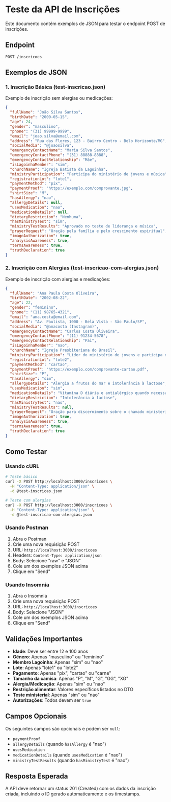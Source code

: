 # Teste da API de Inscrições

Este documento contém exemplos de JSON para testar o endpoint POST de inscrições.

## Endpoint

```
POST /inscricoes
```

## Exemplos de JSON

### 1. Inscrição Básica (test-inscricao.json)
Exemplo de inscrição sem alergias ou medicações:

```json
{
  "fullName": "João Silva Santos",
  "birthDate": "2000-05-15",
  "age": 24,
  "gender": "masculino",
  "phone": "(31) 99999-9999",
  "email": "joao.silva@email.com",
  "address": "Rua das Flores, 123 - Bairro Centro - Belo Horizonte/MG",
  "socialMedia": "@joaosilva",
  "emergencyContactName": "Maria Silva Santos",
  "emergencyContactPhone": "(31) 88888-8888",
  "emergencyContactRelationship": "Mãe",
  "isLagoinhaMember": "sim",
  "churchName": "Igreja Batista da Lagoinha",
  "ministryParticipation": "Participa do ministério de jovens e música",
  "registrationLot": "lote1",
  "paymentMethod": "pix",
  "paymentProof": "https://exemplo.com/comprovante.jpg",
  "shirtSize": "M",
  "hasAllergy": "nao",
  "allergyDetails": null,
  "usesMedication": "nao",
  "medicationDetails": null,
  "dietaryRestriction": "Nenhuma",
  "hasMinistryTest": "sim",
  "ministryTestResults": "Aprovado no teste de liderança e música",
  "prayerRequest": "Oração pela família e pelo crescimento espiritual",
  "imageAuthorization": true,
  "analysisAwareness": true,
  "termsAwareness": true,
  "truthDeclaration": true
}
```

### 2. Inscrição com Alergias (test-inscricao-com-alergias.json)
Exemplo de inscrição com alergias e medicações:

```json
{
  "fullName": "Ana Paula Costa Oliveira",
  "birthDate": "2002-08-22",
  "age": 22,
  "gender": "feminino",
  "phone": "(11) 98765-4321",
  "email": "ana.costa@email.com",
  "address": "Av. Paulista, 1000 - Bela Vista - São Paulo/SP",
  "socialMedia": "@anacosta (Instagram)",
  "emergencyContactName": "Carlos Costa Oliveira",
  "emergencyContactPhone": "(11) 91234-5678",
  "emergencyContactRelationship": "Pai",
  "isLagoinhaMember": "nao",
  "churchName": "Igreja Presbiteriana do Brasil",
  "ministryParticipation": "Líder do ministério de jovens e participa do coral",
  "registrationLot": "lote2",
  "paymentMethod": "cartao",
  "paymentProof": "https://exemplo.com/comprovante-cartao.pdf",
  "shirtSize": "P",
  "hasAllergy": "sim",
  "allergyDetails": "Alergia a frutos do mar e intolerância à lactose",
  "usesMedication": "sim",
  "medicationDetails": "Vitamina D diária e antialérgico quando necessário",
  "dietaryRestriction": "Intolerância à lactose",
  "hasMinistryTest": "nao",
  "ministryTestResults": null,
  "prayerRequest": "Oração para discernimento sobre o chamado ministerial e pela saúde da família",
  "imageAuthorization": true,
  "analysisAwareness": true,
  "termsAwareness": true,
  "truthDeclaration": true
}
```

## Como Testar

### Usando cURL

```bash
# Teste básico
curl -X POST http://localhost:3000/inscricoes \
  -H "Content-Type: application/json" \
  -d @test-inscricao.json

# Teste com alergias
curl -X POST http://localhost:3000/inscricoes \
  -H "Content-Type: application/json" \
  -d @test-inscricao-com-alergias.json
```

### Usando Postman

1. Abra o Postman
2. Crie uma nova requisição POST
3. URL: `http://localhost:3000/inscricoes`
4. Headers: `Content-Type: application/json`
5. Body: Selecione "raw" e "JSON"
6. Cole um dos exemplos JSON acima
7. Clique em "Send"

### Usando Insomnia

1. Abra o Insomnia
2. Crie uma nova requisição POST
3. URL: `http://localhost:3000/inscricoes`
4. Body: Selecione "JSON"
5. Cole um dos exemplos JSON acima
6. Clique em "Send"

## Validações Importantes

- **Idade**: Deve ser entre 12 e 100 anos
- **Gênero**: Apenas "masculino" ou "feminino"
- **Membro Lagoinha**: Apenas "sim" ou "nao"
- **Lote**: Apenas "lote1" ou "lote2"
- **Pagamento**: Apenas "pix", "cartao" ou "carne"
- **Tamanho da camisa**: Apenas "P", "M", "G", "GG", "XG"
- **Alergia/Medicação**: Apenas "sim" ou "nao"
- **Restrição alimentar**: Valores específicos listados no DTO
- **Teste ministerial**: Apenas "sim" ou "nao"
- **Autorizações**: Todos devem ser `true`

## Campos Opcionais

Os seguintes campos são opcionais e podem ser `null`:
- `paymentProof`
- `allergyDetails` (quando `hasAllergy` é "nao")
- `usesMedication`
- `medicationDetails` (quando `usesMedication` é "nao")
- `ministryTestResults` (quando `hasMinistryTest` é "nao")

## Resposta Esperada

A API deve retornar um status 201 (Created) com os dados da inscrição criada, incluindo o ID gerado automaticamente e os timestamps. 